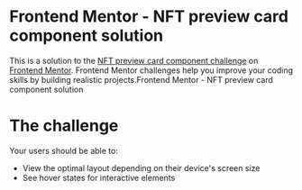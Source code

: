 # Frontend Mentor - NFT preview card component solution
 This is a solution to the [NFT preview card component challenge](https://www.frontendmentor.io/challenges/nft-preview-card-component-SbdUL_w0U) on [Frontend Mentor](https://www.frontendmentor.io/). Frontend Mentor challenges help you improve your coding skills by building realistic projects.Frontend Mentor - NFT preview card component solution

# The challenge
  Your users should be able to:
- View the optimal layout depending on their device's screen size
- See hover states for interactive elements